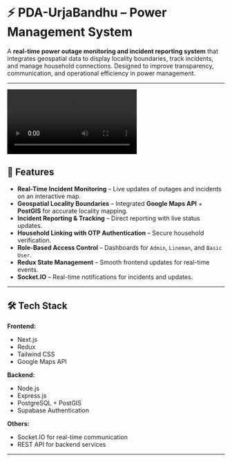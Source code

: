 # ⚡ PDA-UrjaBandhu – Power Management System

A **real-time power outage monitoring and incident reporting system** that integrates geospatial data to display locality boundaries, track incidents, and manage household connections. Designed to improve transparency, communication, and operational efficiency in power management.

---
![Demo Video for basic user](/demo/basic_user.webm)


## 🚀 Features

- **Real-Time Incident Monitoring** – Live updates of outages and incidents on an interactive map.
- **Geospatial Locality Boundaries** – Integrated **Google Maps API** + **PostGIS** for accurate locality mapping.
- **Incident Reporting & Tracking** – Direct reporting with live status updates.
- **Household Linking with OTP Authentication** – Secure household verification.
- **Role-Based Access Control** – Dashboards for `Admin`, `Lineman`, and `Basic User`.
- **Redux State Management** – Smooth frontend updates for real-time events.
- **Socket.IO** – Real-time notifications for incidents and updates.

---

## 🛠 Tech Stack

**Frontend:**  
- Next.js  
- Redux  
- Tailwind CSS  
- Google Maps API  

**Backend:**  
- Node.js  
- Express.js  
- PostgreSQL + PostGIS  
- Supabase Authentication  

**Others:**  
- Socket.IO for real-time communication  
- REST API for backend services  

---

